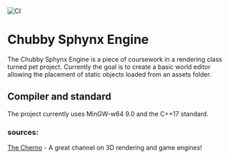 ![CI](https://img.shields.io/github/actions/workflow/status/VanWrinkle/Chubby-Sphynx-Engine/cmake.yml?branch=main)

# Chubby Sphynx Engine
The Chubby Sphynx Engine is a piece of coursework in a rendering class turned pet project. Currently the goal is to create a basic world editor allowing the placement
of static objects loaded from an assets folder.

## Compiler and standard
The project currently uses MinGW-w64 9.0 and the C++17 standard.

### sources:
[The Cherno](https://www.youtube.com/@thecherno) - A great channel on 3D rendering and game engines!
